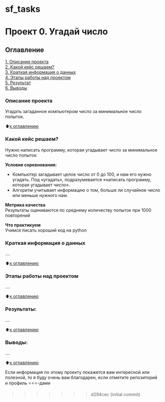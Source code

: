 
# sf_tasks

# Проект 0. Угадай число

## Оглавление  
[1. Описание проекта](https://github.com/shuher237/sf_tasks/tree/main/project_0/README.md#описание-проекта)  
[2. Какой кейс решаем?](https://github.com/shuher237/sf_tasks/tree/main/project_0/README.md#Какой-кейс-решаем)  
[3. Краткая информация о данных](https://github.com/shuher237/sf_tasks/tree/main/project_0/README.md#Краткая-информация-о-данных)  
[4. Этапы работы над проектом](https://github.com/shuher237/sf_tasks/tree/main/project_0/README.md#этапы-работы-над-проектом)  
[5. Результат](https://github.com/shuher237/sf_tasks/tree/main/project_0/README.md#Результат)    
[6. Выводы](https://github.com/shuher237/sf_tasks/tree/main/project_0/README.md##Выводы) 

### Описание проекта    
Угадать загаданное компьютером число за минимальное число попыток.

:arrow_up:[к оглавлению](https://github.com/shuher237/sf_tasks/tree/main/project_0/README.md#Оглавление)


### Какой кейс решаем?    
Нужно написать программу, которая угадывает число за минимальное число попыток

**Условия соревнования:**  
- Компьютер загадывает целое число от 0 до 100, и нам его нужно угадать. Под «угадать», подразумевается «написать программу, которая угадывает число».
- Алгоритм учитывает информацию о том, больше ли случайное число или меньше нужного нам.

**Метрика качества**     
Результаты оцениваются по среднему количеству попыток при 1000 повторений

**Что практикуем**     
Учимся писать хороший код на python


### Краткая информация о данных
....
  
:arrow_up:[к оглавлению](.README.md#Оглавление)


### Этапы работы над проектом  
....

:arrow_up:[к оглавлению](.README.md#Оглавление)


### Результаты:  
....

:arrow_up:[к оглавлению](.README.md#Оглавление)


### Выводы:  
....

:arrow_up:[к оглавлению](https://github.com/shuher237/sf_tasks/tree/main/project_0/README.md#Оглавление)


Если информация по этому проекту покажется вам интересной или полезной, то я буду очень вам благодарен, если отметите репозиторий и профиль ⭐️⭐️⭐️-дами
>>>>>>> d294cec (initial commit)
